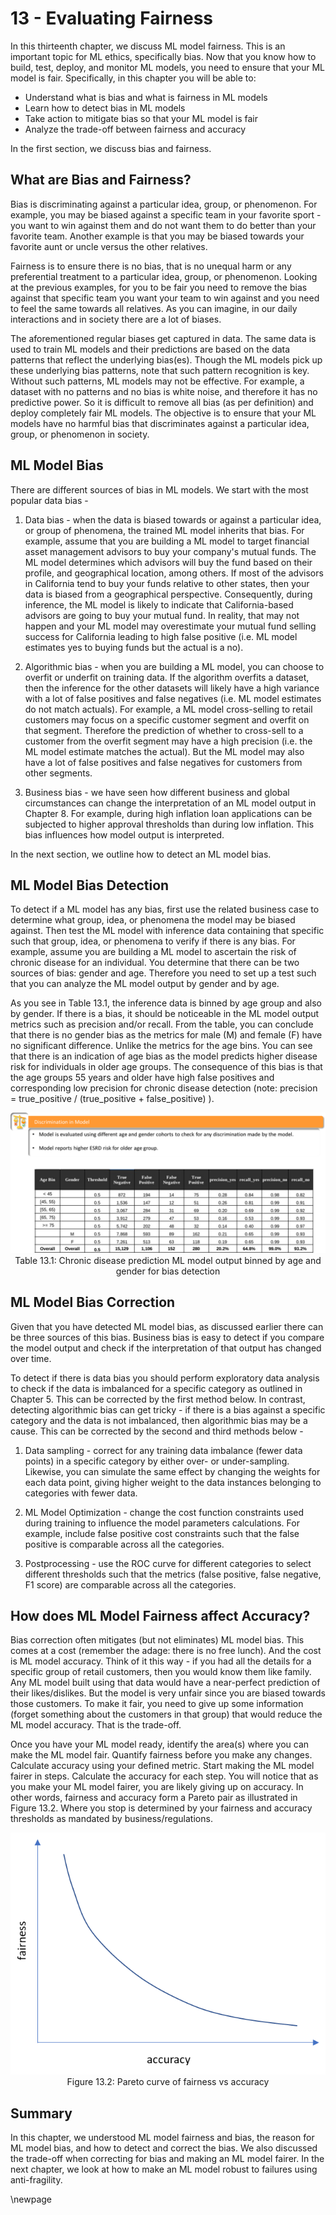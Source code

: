 # 13 - Evaluating Fairness


In this thirteenth chapter, we discuss ML model fairness. This is an important topic for ML ethics, specifically bias. Now that you know how to build, test, deploy, and monitor ML models, you need to ensure that your ML model is fair. Specifically, in this chapter you will be able to:

-   Understand what is bias and what is fairness in ML models
-   Learn how to detect bias in ML models
-   Take action to mitigate bias so that your ML model is fair
-   Analyze the trade-off between fairness and accuracy


In the first section, we discuss bias and fairness.


##  What are Bias and Fairness?


Bias is discriminating against a particular idea, group, or phenomenon. For example, you may be biased against a specific team in your favorite sport - you want to win against them and do not want them to do better than your favorite team. Another example is that you may be biased towards your favorite aunt or uncle versus the other relatives.


Fairness is to ensure there is no bias, that is no unequal harm or any preferential treatment to a particular idea, group, or phenomenon. Looking at the previous examples, for you to be fair you need to remove the bias against that specific team you want your team to win against and you need to feel the same towards all relatives. As you can imagine, in our daily interactions and in society there are a lot of biases.


The aforementioned regular biases get captured in data. The same data is used to train ML models and their predictions are based on the data patterns that reflect the underlying bias(es). Though the ML models pick up these underlying bias patterns, note that such pattern recognition is key. Without such patterns, ML models may not be effective. For example, a dataset with no patterns and no bias is white noise, and therefore it has no predictive power. So it is difficult to remove all bias (as per definition) and deploy completely fair ML models. The objective is to ensure that your ML models have no harmful bias that discriminates against a particular idea, group, or phenomenon in society.


##  ML Model Bias


There are different sources of bias in ML models. We start with the most popular data bias -

1.   Data bias - when the data is biased towards or against a particular idea, or group of phenomena, the trained ML model inherits that bias.  For example, assume that you are building a ML model to target financial asset management advisors to buy your company's mutual funds. The ML model determines which advisors will buy the fund based on their profile, and geographical location, among others. If most of the advisors in California tend to buy your funds relative to other states, then your data is biased from a geographical perspective. Consequently, during inference, the ML model is likely to indicate that California-based advisors are going to buy your mutual fund. In reality, that may not happen and your ML model may overestimate your mutual fund selling success for California leading to high false positive (i.e. ML model estimates yes to buying funds but the actual is a no).


1.   Algorithmic bias - when you are building a ML model, you can choose to overfit or underfit on training data. If the algorithm overfits a dataset, then the inference for the other datasets will likely have a high variance with a lot of false positives and false negatives (i.e. ML model estimates do not match actuals). For example, a ML model cross-selling to retail customers may focus on a specific customer segment and overfit on that segment. Therefore the prediction of whether to cross-sell to a customer from the overfit segment may have a high precision (i.e. the ML model estimate matches the actual). But the ML model may also have a lot of false positives and false negatives for customers from other segments.


1.   Business bias - we have seen how different business and global circumstances can change the interpretation of an ML model output in Chapter 8. For example, during high inflation loan applications can be subjected to higher approval thresholds than during low inflation. This bias influences how model output is interpreted.


In the next section, we outline how to detect an ML model bias.


##  ML Model Bias Detection


To detect if a ML model has any bias, first use the related business case to determine what group, idea, or phenomena the model may be biased against. Then test the ML model with inference data containing that specific such that group, idea, or phenomena to verify if there is any bias. For example, assume you are building a ML model to ascertain the risk of chronic disease for an individual. You determine that there can be two sources of bias: gender and age. Therefore you need to set up a test such that you can analyze the ML model output by gender and by age.


As you see in Table 13.1, the inference data is binned by age group and also by gender. If there is a bias, it should be noticeable in the ML model output metrics such as precision and/or recall. From the table, you can conclude that there is no gender bias as the metrics for male (M) and female (F) have no significant difference. Unlike the metrics for the age bins. You can see that there is an indication of age bias as the model predicts higher disease risk for individuals in older age groups. The consequence of this bias is that the age groups 55 years and older have high false positives and corresponding low precision for chronic disease detection (note:   precision = true_positive / (true_positive + false_positive)  ).



<!-- <p align="center">
  <img src="images/images13/image2.png" alt="Alt text" width="100%" />
  <br>
  <em>Table 13.1: Chronic disease prediction ML model output binned by age and gender for bias detection
</em>
</p> -->

<center>

![](images/images13/image2.png)
Table 13.1: Chronic disease prediction ML model output binned by age and gender for bias detection

</center>




##  ML Model Bias Correction


Given that you have detected ML model bias, as discussed earlier there can be three sources of this bias. Business bias is easy to detect if you compare the model output and check if the interpretation of that output has changed over time.


To detect if there is data bias you should perform exploratory data analysis to check if the data is imbalanced for a specific category as outlined in Chapter 5. This can be corrected by the first method below. In contrast, detecting algorithmic bias can get tricky - if there is a bias against a specific category and the data is not imbalanced, then algorithmic bias may be a cause. This can be corrected by the second and third methods below -

1.   Data sampling - correct for any training data imbalance (fewer data points) in a specific category by either over- or under-sampling. Likewise, you can simulate the same effect by changing the weights for each data point, giving higher weight to the data instances belonging to categories with fewer data.


1.   ML Model Optimization - change the cost function constraints used during training to influence the model parameters calculations. For example, include false positive cost constraints such that the false positive is comparable across all the categories.


1.   Postprocessing - use the ROC curve for different categories to select different thresholds such that the metrics (false positive, false negative, F1 score) are comparable across all the categories.


##  How does ML Model Fairness affect Accuracy?


Bias correction often mitigates (but not eliminates) ML model bias. This comes at a cost (remember the adage: there is no free lunch). And the cost is ML model accuracy. Think of it this way - if you had all the details for a specific group of retail customers, then you would know them like family. Any ML model built using that data would have a near-perfect prediction of their likes/dislikes. But the model is very unfair since you are biased towards those customers. To make it fair, you need to give up some information (forget something about the customers in that group) that would reduce the ML model accuracy. That is the trade-off.


Once you have your ML model ready, identify the area(s) where you can make the ML model fair. Quantify fairness before you make any changes. Calculate accuracy using your defined metric. Start making the ML model fairer in steps. Calculate the accuracy for each step. You will notice that as you make your ML model fairer, you are likely giving up on accuracy. In other words, fairness and accuracy form a Pareto pair as illustrated in Figure 13.2. Where you stop is determined by your fairness and accuracy thresholds as mandated by business/regulations.



<!-- <p align="center">
  <img src="images/images13/image1.png" alt="Alt text" width="80%" />
  <br>
  <em>Figure 13.1: Pareto curve of fairness vs accuracy
</em>
</p> -->


<center>

![](images/images13/image1.png)
Figure 13.2: Pareto curve of fairness vs accuracy

</center>


## Summary


In this chapter, we understood ML model fairness and bias, the reason for ML model bias, and how to detect and correct the bias. We also discussed the trade-off when correcting for bias and making an ML model fairer. In the next chapter, we look at how to make an ML model robust to failures using anti-fragility.

\newpage

